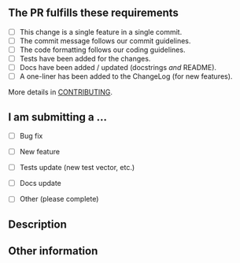 ## The PR fulfills these requirements
<!-- Put an `x` in all the boxes that apply -->

- [ ] This change is a single feature in a single commit.
- [ ] The commit message follows our commit guidelines.
- [ ] The code formatting follows our coding guidelines.
- [ ] Tests have been added for the changes.
- [ ] Docs have been added / updated (docstrings *and* README).
- [ ] A one-liner has been added to the ChangeLog (for new features).

More details in [CONTRIBUTING](../CONTRIBUTING.md).


## I am submitting a …
<!-- Put an `x` in all the boxes that apply -->

- [ ] Bug fix
- [ ] New feature
- [ ] Tests update (new test vector, etc.)
- [ ] Docs update
- [ ] Other (please complete)


## Description
<!-- Help us understand what this feature does without requiring us to read the RFC or the doc ;-) -->




## Other information




<!-- EOF -->

